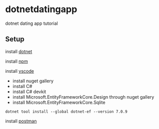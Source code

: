 # dotnetdatingapp
dotnet dating app tutorial

## Setup

install [dotnet](https://dotnet.microsoft.com/en-us/download)

install [npm](https://nodejs.org/en/download)

install [vscode](https://code.visualstudio.com/download)
  - install nuget gallery
  - install C#
  - install C# devkit
  - install Microsoft.EntityFrameworkCore.Design through nuget gallery
  - install Microsoft.EntityFrameworkCore.Sqlite
```
dotnet tool install --global dotnet-ef --version 7.0.9
```

install [postman](https://www.postman.com/downloads/)
